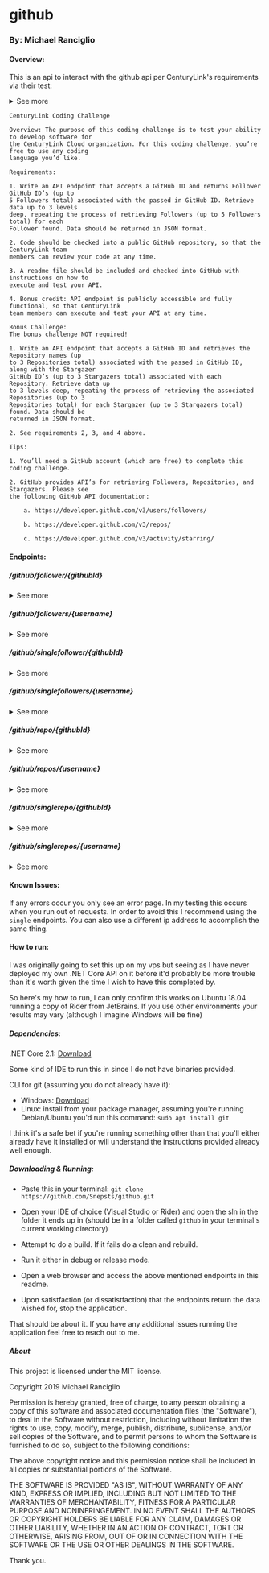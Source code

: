 # github
### By: Michael Ranciglio
#### Overview:
This is an api to interact with the github api per CenturyLink's requirements via their test:

<details><summary>See more</summary>
<p>

</p>
</details>

```
CenturyLink Coding Challenge

Overview: The purpose of this coding challenge is to test your ability to develop software for
the CenturyLink Cloud organization. For this coding challenge, you’re free to use any coding
language you’d like.

Requirements:

1. Write an API endpoint that accepts a GitHub ID and returns Follower GitHub ID’s (up to
5 Followers total) associated with the passed in GitHub ID. Retrieve data up to 3 levels
deep, repeating the process of retrieving Followers (up to 5 Followers total) for each
Follower found. Data should be returned in JSON format.

2. Code should be checked into a public GitHub repository, so that the CenturyLink team
members can review your code at any time.

3. A readme file should be included and checked into GitHub with instructions on how to
execute and test your API.

4. Bonus credit: API endpoint is publicly accessible and fully functional, so that CenturyLink
team members can execute and test your API at any time.

Bonus Challenge:
The bonus challenge NOT required!

1. Write an API endpoint that accepts a GitHub ID and retrieves the Repository names (up
to 3 Repositories total) associated with the passed in GitHub ID, along with the Stargazer
GitHub ID’s (up to 3 Stargazers total) associated with each Repository. Retrieve data up
to 3 levels deep, repeating the process of retrieving the associated Repositories (up to 3
Repositories total) for each Stargazer (up to 3 Stargazers total) found. Data should be
returned in JSON format.

2. See requirements 2, 3, and 4 above.

Tips:

1. You’ll need a GitHub account (which are free) to complete this coding challenge.

2. GitHub provides API’s for retrieving Followers, Repositories, and Stargazers. Please see
the following GitHub API documentation:

    a. https://developer.github.com/v3/users/followers/
    
    b. https://developer.github.com/v3/repos/
    
    c. https://developer.github.com/v3/activity/starring/
```

#### Endpoints:

##### /github/follower/{githubId}
<details><summary>See more</summary>
<p>
githubId is a long corresponding to the githubId on a user
returns 3 iterations deep of searches

Example request: `localhost:8080/github/follower/8688876`

Example return:
```json
[
  {
    "login": "abaga129",
    "id":8194039
  },
  {
    "login":"josenn",
    "id":26552123
  },
  {
    "login":"dman620",
    "id":26069320
  },
  {
    "login":"tork21",
    "id":278894
  },
  {
    "login":"smithandrewl",
    "id":490251
  }
]
```
</p>
</details>

##### /github/followers/{username}
<details><summary>See more</summary>
<p>
username is a string corresponding to a github login
returns 3 iterations deep of searches

Example request: `localhost:8080/github/followers/snepsts`

Example return:
```json
[
  {
    "login": "abaga129",
    "id":8194039
  },
  {
    "login":"josenn",
    "id":26552123
  },
  {
    "login":"dman620",
    "id":26069320
  },
  {
    "login":"tork21",
    "id":278894
  },
  {
    "login":"smithandrewl",
    "id":490251
  }
]
```
</p>
</details>

##### /github/singlefollower/{githubId}
<details><summary>See more</summary>
<p>
githubId is a long corresponding to the githubId on a user
returns a single iteration of searches

Example request: `localhost:8080/github/singlefollower/8688876`

Example return:
```json
[
  {
    "login": "abaga129",
    "id":8194039
  },
  {
    "login":"josenn",
    "id":26552123
  },
  {
    "login":"dman620",
    "id":26069320
  },
  {
    "login":"tork21",
    "id":278894
  },
  {
    "login":"smithandrewl",
    "id":490251
  }
]
```
</p>
</details>

##### /github/singlefollowers/{username}
<details><summary>See more</summary>
<p>
username is a string corresponding to a github login
returns a single iteration of searches

Example request: `localhost:8080/github/singlefollowers/snepsts`

Example return:
```json
[
  {
    "login": "abaga129",
    "id":8194039
  },
  {
    "login":"josenn",
    "id":26552123
  },
  {
    "login":"dman620",
    "id":26069320
  },
  {
    "login":"tork21",
    "id":278894
  },
  {
    "login":"smithandrewl",
    "id":490251
  }
]
```
</p>
</details>

##### /github/repo/{githubId}
<details><summary>See more</summary>
<p>
githubId is a long corresponding to the githubId on a user
returns 3 iterations deep of searches

Example request: `localhost:8080/github/repo/8688876`

Example return:
```json
[
  {
    "id":119456620,
    "name":"acm-semo-tutorial",
    "full_name":"Snepsts/acm-semo-tutorial",
    "owner":{
      "login":"Snepsts",
      "id":8688876
    },
    "stargazers":[

    ]
  },
  {
    "id":44382875,
    "name":"albino",
    "full_name":"Snepsts/albino",
    "owner":{
      "login":"Snepsts",
      "id":8688876
    },
    "stargazers":[
      {
        "login":"abaga129",
        "id":8194039
      },
      {
        "login":"dman620",
        "id":26069320
      },
      {
        "login":"josenn",
        "id":26552123
      }
    ]
  },
  {
    "id":34171815,
    "name":"android_external_sepolicy",
    "full_name":"Snepsts/android_external_sepolicy",
    "owner":{
      "login":"Snepsts",
      "id":8688876
    },
    "stargazers":[

    ]
  }
]
```
</p>
</details>

##### /github/repos/{username}
<details><summary>See more</summary>
<p>
username is a string corresponding to a github login
returns 3 iterations deep of searches

Example request: `localhost:8080/github/repos/snepsts`

Example return:
```json
[
  {
    "id":119456620,
    "name":"acm-semo-tutorial",
    "full_name":"Snepsts/acm-semo-tutorial",
    "owner":{
      "login":"Snepsts",
      "id":8688876
    },
    "stargazers":[

    ]
  },
  {
    "id":44382875,
    "name":"albino",
    "full_name":"Snepsts/albino",
    "owner":{
      "login":"Snepsts",
      "id":8688876
    },
    "stargazers":[
      {
        "login":"abaga129",
        "id":8194039
      },
      {
        "login":"dman620",
        "id":26069320
      },
      {
        "login":"josenn",
        "id":26552123
      }
    ]
  },
  {
    "id":34171815,
    "name":"android_external_sepolicy",
    "full_name":"Snepsts/android_external_sepolicy",
    "owner":{
      "login":"Snepsts",
      "id":8688876
    },
    "stargazers":[

    ]
  }
]
```
</p>
</details>

##### /github/singlerepo/{githubId}
<details><summary>See more</summary>
<p>
githubId is a long corresponding to the githubId on a user
returns a single iteration of searches

Example request: `localhost:8080/github/singlerepo/8688876`

Example return:
```json
[
  {
    "id":119456620,
    "name":"acm-semo-tutorial",
    "full_name":"Snepsts/acm-semo-tutorial",
    "owner":{
      "login":"Snepsts",
      "id":8688876
    },
    "stargazers":[

    ]
  },
  {
    "id":44382875,
    "name":"albino",
    "full_name":"Snepsts/albino",
    "owner":{
      "login":"Snepsts",
      "id":8688876
    },
    "stargazers":[
      {
        "login":"abaga129",
        "id":8194039
      },
      {
        "login":"dman620",
        "id":26069320
      },
      {
        "login":"josenn",
        "id":26552123
      }
    ]
  },
  {
    "id":34171815,
    "name":"android_external_sepolicy",
    "full_name":"Snepsts/android_external_sepolicy",
    "owner":{
      "login":"Snepsts",
      "id":8688876
    },
    "stargazers":[

    ]
  }
]
```
</p>
</details>

##### /github/singlerepos/{username}
<details><summary>See more</summary>
<p>
username is a string corresponding to a github login
returns a single iteration of searches

Example request: `localhost:8080/github/singlerepos/snepsts`

Example return:
```json
[
  {
    "id":119456620,
    "name":"acm-semo-tutorial",
    "full_name":"Snepsts/acm-semo-tutorial",
    "owner":{
      "login":"Snepsts",
      "id":8688876
    },
    "stargazers":[

    ]
  },
  {
    "id":44382875,
    "name":"albino",
    "full_name":"Snepsts/albino",
    "owner":{
      "login":"Snepsts",
      "id":8688876
    },
    "stargazers":[
      {
        "login":"abaga129",
        "id":8194039
      },
      {
        "login":"dman620",
        "id":26069320
      },
      {
        "login":"josenn",
        "id":26552123
      }
    ]
  },
  {
    "id":34171815,
    "name":"android_external_sepolicy",
    "full_name":"Snepsts/android_external_sepolicy",
    "owner":{
      "login":"Snepsts",
      "id":8688876
    },
    "stargazers":[

    ]
  }
]
```
</p>
</details>

#### Known Issues:
If any errors occur you only see an error page. In my testing this occurs when you run out of requests. In order to avoid this I recommend using the `single` endpoints. You can also use a different ip address to accomplish the same thing.

#### How to run:
I was originally going to set this up on my vps but seeing as I have never deployed my own .NET Core API on it before it'd probably be more trouble than it's worth given the time I wish to have this completed by.

So here's my how to run, I can only confirm this works on Ubuntu 18.04 running a copy of Rider from JetBrains. If you use other environments your results may vary (although I imagine Windows will be fine)

##### Dependencies:
.NET Core 2.1: [Download](https://dotnet.microsoft.com/download/dotnet-core/2.1)

Some kind of IDE to run this in since I do not have binaries provided.

CLI for git (assuming you do not already have it):
  - Windows: [Download](https://git-scm.com/download/win)
  - Linux: install from your package manager, assuming you're running Debian/Ubuntu you'd run this command: `sudo apt install git`

I think it's a safe bet if you're running something other than that you'll either already have it installed or will understand the instructions provided already well enough.

##### Downloading & Running:
- Paste this in your terminal: `git clone https://github.com/Snepsts/github.git`

- Open your IDE of choice (Visual Studio or Rider) and open the sln in the folder it ends up in (should be in a folder called `github` in your terminal's current working directory)

- Attempt to do a build. If it fails do a clean and rebuild.

- Run it either in debug or release mode.

- Open a web browser and access the above mentioned endpoints in this readme.

- Upon satistfaction (or dissatistfaction) that the endpoints return the data wished for, stop the application.

That should be about it. If you have any additional issues running the application feel free to reach out to me.

##### About
This project is licensed under the MIT license.

Copyright 2019 Michael Ranciglio



Permission is hereby granted, free of charge, to any person obtaining a copy of this software and associated documentation files (the "Software"), to deal in the Software without restriction, including without limitation the rights to use, copy, modify, merge, publish, distribute, sublicense, and/or sell copies of the Software, and to permit persons to whom the Software is furnished to do so, subject to the following conditions:

The above copyright notice and this permission notice shall be included in all copies or substantial portions of the Software.

THE SOFTWARE IS PROVIDED "AS IS", WITHOUT WARRANTY OF ANY KIND, EXPRESS OR IMPLIED, INCLUDING BUT NOT LIMITED TO THE WARRANTIES OF MERCHANTABILITY, FITNESS FOR A PARTICULAR PURPOSE AND NONINFRINGEMENT. IN NO EVENT SHALL THE AUTHORS OR COPYRIGHT HOLDERS BE LIABLE FOR ANY CLAIM, DAMAGES OR OTHER LIABILITY, WHETHER IN AN ACTION OF CONTRACT, TORT OR OTHERWISE, ARISING FROM, OUT OF OR IN CONNECTION WITH THE SOFTWARE OR THE USE OR OTHER DEALINGS IN THE SOFTWARE.

Thank you.
